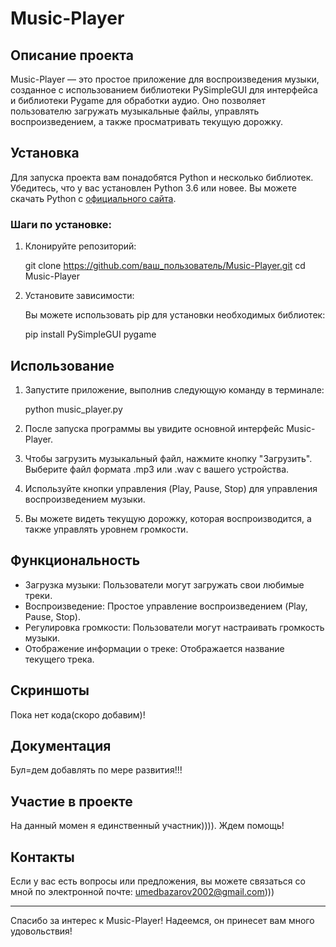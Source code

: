 # Music-Player

## Описание проекта

Music-Player — это простое приложение для воспроизведения музыки, созданное с использованием библиотеки PySimpleGUI для интерфейса и библиотеки Pygame для обработки аудио. Оно позволяет пользователю загружать музыкальные файлы, управлять воспроизведением, а также просматривать текущую дорожку.

## Установка

Для запуска проекта вам понадобятся Python и несколько библиотек. Убедитесь, что у вас установлен Python 3.6 или новее. Вы можете скачать Python с [официального сайта](https://www.python.org/downloads/).

### Шаги по установке:

1. Клонируйте репозиторий:

   git clone https://github.com/ваш_пользователь/Music-Player.git
   cd Music-Player

2. Установите зависимости:

   Вы можете использовать pip для установки необходимых библиотек:

   pip install PySimpleGUI pygame

## Использование

1. Запустите приложение, выполнив следующую команду в терминале:

   python music_player.py

2. После запуска программы вы увидите основной интерфейс Music-Player.

3. Чтобы загрузить музыкальный файл, нажмите кнопку "Загрузить". Выберите файл формата .mp3 или .wav с вашего устройства.

4. Используйте кнопки управления (Play, Pause, Stop) для управления воспроизведением музыки.

5. Вы можете видеть текущую дорожку, которая воспроизводится, а также управлять уровнем громкости.

## Функциональность

- Загрузка музыки: Пользователи могут загружать свои любимые треки.
- Воспроизведение: Простое управление воспроизведением (Play, Pause, Stop).
- Регулировка громкости: Пользователи могут настраивать громкость музыки.
- Отображение информации о треке: Отображается название текущего трека.

## Скриншоты

Пока нет кода(скоро добавим)!

## Документация 

Бул=дем добавлять по мере развития!!!

## Участие в проекте

На данный момен я единственный участник)))). Ждем помощь!


## Контакты

Если у вас есть вопросы или предложения, вы можете связаться со мной по электронной почте: umedbazarov2002@gmail.com)))

---

Спасибо за интерес к Music-Player! Надеемся, он принесет вам много удовольствия!
